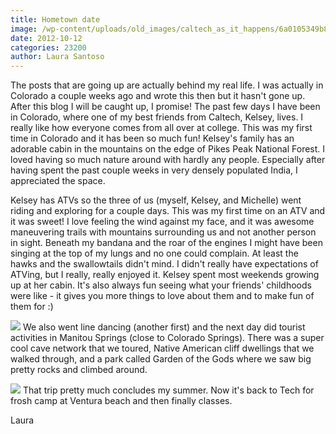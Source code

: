```yaml
---
title: Hometown date
image: /wp-content/uploads/old_images/caltech_as_it_happens/6a0105349b8251970b017c32545176970b.jpg
date: 2012-10-12
categories: 23200
author: Laura Santoso
---
```


The posts that are going up are actually behind my real life. I was actually in Colorado a couple weeks ago and wrote this then but it hasn't gone up. After this blog I will be caught up, I promise!
The past few days I have been in Colorado, where one of my best friends from Caltech, Kelsey, lives. I really like how everyone comes from all over at college. This was my first time in Colorado and it has been so much fun! Kelsey's family has an adorable cabin in the mountains on the edge of Pikes Peak National Forest. I loved having so much nature around with hardly any people. Especially after having spent the past couple weeks in very densely populated India, I appreciated the space.

Kelsey has ATVs so the three of us (myself, Kelsey, and Michelle) went riding and exploring for a couple days. This was my first time on an ATV and it was sweet! I love feeling the wind against my face, and it was awesome maneuvering trails with mountains surrounding us and not another person in sight. Beneath my bandana and the roar of the engines I might have been singing at the top of my lungs and no one could complain. At least the hawks and the swallowtails didn't mind. I didn't really have expectations of ATVing, but I really, really enjoyed it. Kelsey spent most weekends growing up at her cabin. It's also always fun seeing what your friends' childhoods were like - it gives you more things to love about them and to make fun of them for :)


![](/old_images/caltech_as_it_happens/6a0105349b8251970b017d3c82ad83970c.jpg)
We also went line dancing (another first) and the next day did tourist activities in Manitou Springs (close to Colorado Springs). There was a super cool cave network that we toured, Native American cliff dwellings that we walked through, and a park called Garden of the Gods where we saw big pretty rocks and climbed around.


![](/old_images/caltech_as_it_happens/6a0105349b8251970b017c325452c2970b.jpg)
That trip pretty much concludes my summer. Now it's back to Tech for frosh camp at Ventura beach and then finally classes.

Laura

